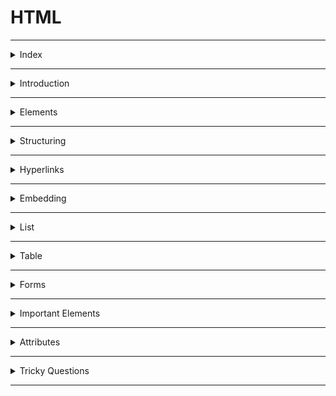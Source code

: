 # HTML

---

<details>
<summary>Index</summary>

## Index

- Introduction
- Elements
- Structure
- Hyperlinks
- Embedding
- List
- Table
- Forms
- Important Elements
- Attributes
- Tricky Questions

</details>

---

<details>
<summary>Introduction</summary>

## Introduction

- **HTML** stands for **Hypertext Markup Language**
- Hypertext is special text, not regular text.
- you can create links with text that you can interact with by clicking or hovering.
- Markup refers to tags added to text to define structure or meaning.
- Tags tells the browser how to display text (like headings, paragraphs, links ...etc).
- Tags are used as instructions for formatting content.

![HTML Skeleton](./assets/01-html-skeleton.jpg)

### About HTML

- **HTML** stands for **Hypertext Markup Language**
- **HTML** is used to create static web pages.
- **HTML** is used to create skeleton of the webpage.
- Text Editor (Notepad) is the software for **HTML** coding.
- **HTML** file save with extension `.html`

### HTML coding

- **HTML** coding is a `Tag` based coding.
- Tags tells the browser how to display text (like headings, paragraphs, links ...etc).
- Tags are used as instructions for formatting content.

![Basic Struture](./assets/02-basic-structure.PNG)

### **HTML** Tags are two types

1. **Container Tag** : It has startTag & endTag. -> It holds the content
2. **Empty Tag** : It doesn't have an end tag. -> It doesn't hold any content

- `Container Tag`

  ```html
  <h1>Heading</h1>
  <p>Paragraph</p>
  ```

- `Empty Tag`

  ```html
  <br />
  <hr />
  ```

- **HTML** elements define the structure and meaning of the content.
- With the help of HTML elements, the browser understands how to display the content on the webpage.

### **HTML** document Structure

```html index.html
<!DOCTYPE html>
<html>
	<head>
		Metadata Elements
	</head>
	<body>
		Content of Webpage
	</body>
</html>
```

An **HTML** document consists of three parts :

1. **DOCTYPE**

- The **DOCTYPE** declaration tells the type/version of the HTML document to the browser.

2. **Head Part**

- Head tag is for **Browser reading** purpose.
- Here, we can mention `HTML` page configuration information.
- Here, we can store title, style sheets, scripts, metadata...etc.

3. **Body Part**

- Body tag is for **Client reading** purpose.
- Here, we can Display content of the webpage.
- It contains text content, headings, paragraphs, links, lists, tables, forms, images, audios, videos, ...etc.

### Element Syntax

- Element consist of a **startTag** and **endTag**.
- we can put **content** between **startTag** and **endTag**.

```html
<tag>Content</tag>
```

```html
<h1>I am Heading Tag</h1>
```

### Attribute syntax

- Attributes are used to give extra information to the html element.
- we must mention attributes only in **startTag**.

```html
<tag attributeName="attributeValue">Content</tag>
```

```html
<img src="https://avatars.githubusercontent.com/u/150348094?v=4" />
```

### Uses of **HTML**

1. **Structuring web pages**
   - we can define headings, paragraphs, and other content of a web page.
2. **Creating Hyperlinks**
   - Hyperlink is used to navigate to other web resources or a specific element within the HTML document.
3. **Embedding**
   - we can embed images, audios and videos in the HTML document.

### Advantages & Disadvantages of **HTML**

- we can create only Static Web pages (skeleton of the web page) with HTML alone.
- By Combining HTML with CSS, we can create Responsive web pages.
- By Combining HTML with JavaScript, we can create dynamic web pages.

### HTML version

- `HTML5` is the latest version of HTML.
- HTML5 is easier than HTML4 or Older versions.

- In HTML5 version, they added new features,

  - picture, audio and video elements
    - `<picture>, <audio>, <video>`
  - semantic elements
    - `<header>, <nav>, <aside>, <main>, <footer>`

**`HTML5` Declaration** :

```html
<!DOCTYPE html>
```

</details>

---

<details>
<summary>Elements</summary>

## Elements

### **HTML** Tags are two types

1. **Container Tag** : It has startTag & endTag.
2. **Empty Tag** : It does not have an endTag.

In general, HTML elements can be divided into two categories.

1. Block-Level Elements
2. Inline Elements

### Block-Level Elements

- HTML Block-Level element occupies the entire horizontal space of its parent element.
- HTML Block-Level element always start in a new line.

```html
<h1>Heading</h1>
<p>I am Paragraph.</p>
```

#### Block-Level Tags

- heading
  - `h1, h2, h3, h4, h5, h6`
- paragraph
  - `p`
- containers
  - `header, nav, aside, main, section, article, div, footer`

```html
<body>
	<h1>I am Heading 1</h1>
	<p>I am Paragraph</p>
	<div>
		<h2>I am Heading 2</h2>
	</div>
</body>
```

### In-Line Elements

- Inline element occupies content width only.
- The HTML Inline elements do not start on a new line.

```html
<p>I am <a href="https://www.google.com">Google</a> link</p>
<p>I am <span class="my-style">Ande Praveen</span></p>
```

#### In-Line Tags

- Buttons
  - `button`
- Links
  - `a`
- Text Styles
  - `span`
- Text Format
  - bold : `b`
  - italic :`i`
  - underline : `u`

### Nested **HTML**

The HTML element can be placed inside **another** HTML element is called Nested Element.

```html
<div>
	<h1>Heading</h1>
	<p>I am paragraph.</p>
</div>
```

</details>

---

<details>
<summary>Structuring</summary>

## Structuring

1. Heading Elements
2. paragraph Element
3. Line Break
4. Horizontal Line
5. Containers

### Heading Elements

- HTML defines six levels of headings.

  - `h1, h2, h3, h4, h5, h6`

- The HTML `h1` element defines the most important heading of an HTML document.
- The HTML `h6` element defines the least important heading of an HTML document.

```html
<h1>heading 1</h1>
<h2>heading 2</h2>
<h3>heading 3</h3>
<h4>heading 4</h4>
<h5>heading 5</h5>
<h6>heading 6</h6>
```

### Paragraph Element

- The HTML Paragraph Element defines the paragraph of an HTML document.

```html
<p>I am Paragraph</p>
```

### Line Break

- The HTML `<br/>` Element helps to break the text and continue it in the next line.
- The HTML `<br/>` element is a void element.

```html
<p>
	Twinkle, twinkle, little star, <br />
	How I wonder what you are! <br />
	Up above the world so high, <br />
	Like a diamond in the sky.
</p>
```

### Horizontal line

The HTML `<hr/>` element inserts a horizontal line and helps to separate the content.

```html
<h1>Heading</h1>
<hr />

<p>I am Paragraph</p>
```

### Containers

- The Container Elements are used to wrap a group of elements and apply CSS styles to many elements at once.
- These container tags are used to divide a group of elements into smaller parts for better understanding.

#### 1. Semantic Tags

- **Semantic** elements have the meaning.
- Semantic Tags are useful for client reading purpose, browser reading purpose and also Developer reading purpose.
- The HTML semantic elements describe the **meaning** of content in between the startTag and endTag.

- **uses of Semantic HTML tags:**

1. **Accessibility**

- This is because screen readers and browsers can understand the code better.
- We can use shortcuts to move different parts within the webpage.

2. **Search Engine Optimization**

- It improves the website Search Engine Optimization Rankings which increases the number of people that visit our webpage.

3. **Easy to Understand**
   - It makes our code more readable and easier to understand.

- Semantic Tags :

1. **header**
2. **nav** -> navbar
3. **aside** -> side bar
4. **main** -> main content
5. **section**
6. **article**
7. **footer**

![Semantic vs Non-Semantic](./assets/03-Semantic-vs-non-semantic.png)

```html
<header>
	<h1>heading</h1>
</header>

<nav>
	<h2>navbar</h2>
</nav>

<aside>
	<h2>aside</h2>
</aside>

<main>
	<h2>main content</h2>
</main>

<section>
	<article>
		<h2>the story</h2>
	</article>
</section>

<footer>
	<h2>footer</h2>
</footer>
```

#### 2. Non-Semantic Tags

- Non-semantic elements don't have the meaning.
- They can contain anything.
- Examples: `div` and `span`.

- **div** container tag => divided & use css
- `<div>` is used to group a set of elements.

```html
<div>
	<h1>I am Heading 1</h1>
</div>
```

- **span** is an In-Line Element.
- This span element used to apply some css styles for a particular character, word , group of words.
- content comes side by side.

```html
<p>I am <span style="color:green;">Ande Praveen</span></p>
```

</details>

---

<details>
<summary>Hyperlinks</summary>

### Hyperlinks

- **Hyperlink** is used to navigate to other web resources or a specific element within the HTML document.
- We can create hyperlinks to **text** as well as **images**, **buttons**, ...etc.

- we can create Hyperlink with HTML **anchor** element.

```html
<a href="link">Text</a>
<a href="link"> <button>Click Here</button> </a>
<a href="link"> <img src="image.png" /> </a>
<a href="#myHeading">Goto Heading</a>
```

</details>

---

<details>
<summary>Embedding</summary>

## Embedding

- HTML media elements are used to present the **pictures**, **audios** and **videos**.

### Display Image

- We can display images on the web page using the HTML `img` element.
- `src` attribute tells the path to the image.
- `alt` attribute gives an alternate text for the image.

```html
<img src="IMAGE_URL" alt="I am image" />
```

### picture

The HTML `picture` element is a container to provide multiple alternative sources for the HTML `img` element. It is useful in different display/device scenarios.
It can contain zero or more source elements and one HTML img element.

```html
<picture>
	<source media="(min-width:650px)" srcset="./image-1.jpg" type="image/jpeg" />
	<source media="(min-width:465px)" srcset="./image-2.jpg" type="image/jpeg" />
	<img src="image-3.jpg" alt="I am image" />
</picture>
```

- The HTML `srcset` attribute specifies the alternative source/path of the img element.
- The HTML `media` attribute specifies the media query. CSS properties will be applied based on the device type and media features like min-width, ...etc.

### video

- We can insert a video to the HTML document using video element.
- The HTML `controls` attribute is used to set controls in HTML `video` element. It is a boolean attribute. When **controls** attribute is present, it specifies that video controls should be displayed.

Video controls include:

- Play
- Pause
- Volume
- Full screen toggle

```html
<video controls>
	<source src="./movie.mp4" type="video/mp4" />
	<source src="./movie.webm" type="video/webm" />
	<source src="./movie.ogv" type="video/ogg" />
	Your browser does not support the video tag.
</video>
```

- The HTML `source` element defines the media resource for the HTML video element.
- The HTML source element specifies multiple alternative media resources for HTML picture element or for media elements (audio, video, etc.).
- The HTML `src` attribute specifies the URL/path of the media resource (e.g. movie).
- The HTML `type` attribute specifies the type/format of the media resource(e.g. video/mp4)

### audio

- The HTML audio element represents a sound or audio stream. It is used to play an audio file on an HTML document.

```html
<audio controls>
	<source src="horse.ogg" type="audio/ogg" />
	<source src="horse.mp3" type="audio/mpeg" />
	Your browser does not support the audio element.
</audio>
```

- The HTML source element specifies multiple alternative media resources for HTML picture element or for media elements (audio, video, etc.).
- The HTML `src` attribute specifies the URL/path of the media resource (e.g. horse).
- The HTML `type` attribute specifies the type/format of the media resource(e.g. audio/mpeg)

### iframe

Some of the uses of HTML `iframe` element are:

- We can embed HTML documents within the current HTML document.
- We can insert pdf, docs ...etc.
- We can embed videos within the current HTML document, ...etc.

```html
<iframe src="https://www.youtube.com/embed/y881t8ilMyc"></iframe>
```

The HTML `src` attribute specifies the URL/path of the video.

</details>

---

<details>
<summary>List</summary>

## List

There are mainly two types of lists in HTML

1. Ordered List
2. Unordered List

### Ordered List

- It is created using the `ol` element.
- Ordered list follows the Sequence Order.

```html
<ol>
	<li>html</li>
	<li>css</li>
	<li>bootstrap</li>
	<li>javascript</li>
	<li>react</li>
</ol>
```

### Unordered List

- It is created using the `ul` element.
- Unordered list does not follow any Sequence Order.

```html
<ul>
	<li>html</li>
	<li>css</li>
	<li>bootstrap</li>
	<li>javascript</li>
	<li>react</li>
</ul>
```

</details>

---

<details>
<summary>Table</summary>

### Table

Table is a combination of rows and columns.

```
thead => tr , th
tbody => tr , td
tfoot => tr , td
```

- `table = table rows + table data`
- `tr -> table row`
- `td -> table data`

```html
<table>
	<thead>
		<tr>
			<th>Header 1</th>
			<th>Header 2</th>
		</tr>
	</thead>
	<tbody>
		<tr>
			<td>Row 1, Column 1</td>
			<td>Row 1, Column 2</td>
		</tr>
		<tr>
			<td>Row 2, Column 1</td>
			<td>Row 2, Column 2</td>
		</tr>
	</tbody>
	<tfoot>
		<tr>
			<td>Footer 1</td>
			<td>Footer 2</td>
		</tr>
	</tfoot>
</table>
```

</details>

---

<details>
<summary>Forms</summary>

## Form

- The HTML `form` element can be used to create HTML Forms.
- form elements create interactive controls to accept the data from the user.
- The Form is used to collect the user inputs.

It contains different types of form elements:

- input
- label
- select
- textarea
- button

### **Form** Example code

```html
<form onSubmit="handleSubmitForm()">
	<div>
		<label for="name">Enter your name: </label>
		<input type="text" id="name" />
	</div>
	<div>
		<label for="mobileNumber">Enter Mobile number </label>
		<input type="number" id="mobileNumber" />
	</div>
	<div>
		<button type="submit">submit</button>
	</div>
</form>
```

### input

`<input>` element creates interactive controls to accept the data from the user.

Different types of inputs:

- text
- password
- checkbox
- radio
- dropdown

1. **Textbox & Password**

```html
<input type="text" placeholder="Text Box" />
<input type="password" placeholder="Password Box" />
```

### select

1. **Checkbox**

- It is used when one or more than one option to be selected out of several available options.
- It is also created by using the HTML input element with the type attribute value is set to `checkbox`.

```html
<input id="myCheckbox" type="checkbox" placeholder="text box" />
<label for="myCheckbox">Checkbox</label>
```

2. **Radio Buttons**

- It is used when only one option to be selected out of several available options.
- It is created by using an HTML input element with the `type` attribute value is set to `radio`.

```html
<input type="radio" id="genderMale" value="Male" name="gender" />
<label for="genderMale">Male</label>
<input type="radio" id="genderFemale" value="Female" name="gender" />
<label for="genderFemale">Female</label>
```

3. **Dropdown**

- It is also like radio element.
- we can choose any one option.
- The HTML `select` element is used to create a drop-down list of options.
- The HTML `option` element should be inside the HTML `select` element for defining options in the drop-down list.

```html
<select>
	<option value="option-1">option1</option>
	<option value="option-2">option2</option>
	<option value="option-3">option3</option>
	<option value="option-4">option4</option>
</select>
```

```html
<select>
	<option value="option-1">option1</option>
	<option value="option-2">option2</option>
	<option value="option-3" selected>option3</option>
	<!--set Default Selection-->
	<option value="option-4">option4</option>
</select>
```

```html
<select multiple>
	<!--Show Multiple Options-->
	<option value="option-1">option1</option>
	<option value="option-2">option2</option>
	<option value="option-3">option3</option>
	<option value="option-4">option4</option>
</select>
```

### Textarea

```html
<textarea rows="8" cols="55"></textarea
><!--cols means number of characters-->
```

### button

```html
<button>Click</button>
```

</details>

---

<details>
<summary>Important Elements</summary>

## Important Elements

1. html
2. script
3. style
4. link
5. pre
6. code
7. details

### html

- The HTML element defines the root of an HTML document.
- It is a container for all the other HTML elements.

```html index.html
<!DOCTYPE html>
<html>
	<head>
		Meta Data
	</head>
	<body>
		<h1>I am Heading 1</h1>
		<p>I am Paragraph</p>
	</body>
</html>
```

### **script** element

- We use the HTML **script** element to write the **JavaScript** code in the HTML file.

```html
<script>
	console.log("Hello World");
</script>
```

- We can embed external javascript file with `src` attribute in `script` Tag.

```html
<script src="./external-javascript.js"></script>
```

### style

- The HTML **style** element to write the **css** code in the HTML file.
- The HTML **style** element contains style information for an HTML document.

```html index.html
<!DOCTYPE html>
<html>
	<title>Document</title>
	<head>
		<style>
			h1 {
				color: red;
			}
			p {
				color: blue;
			}
		</style>
	</head>
	<body>
		<h1>I am Heading 1</h1>
		<p>I am Paragraph</p>
	</body>
</html>
```

### HTML link element

- We use the HTML `link` element to link the External CSS file to an HTML.

```html
<link rel="stylesheet" href="./myStyles.css" />
```

### pre

- The text will be displayed exactly as written in the HTML source code.

```html
<pre>
  Twinkle, twinkle, little star,
  How I wonder what you are! 
  Up above the world so high,
  Like a diamond in the sky.
</pre>
```

### code

- The `<code>` tag is used to display a piece of code.

```html
<pre>
    <code>
        <h1>I am Heading Tag</h1>
    </code>
</pre>
```

### details

- We can create accordion by using **details** tag.
- It has two states:
  1. open: We can see the additional information.
  2. close: We can't see the additional information. We can see only the summary.

```html
<details>
	<summary>Details</summary>
	show Hidden Content by click on Details Summary.
</details>
```

</details>

---

<details>
<summary>Attributes</summary>

## Attributes

- The HTML attributes provide additional information to the HTML element.
- we always mention attributes in startTag only.

**syntax** : `attributeName="attributeValue"`

- id
- class
- style
- href
- src
- alt
- target
- type
- checked

### id

- The HTML `id` attribute specifies a unique id for an HTML element. The value of the id attribute must be unique within the HTML document.

- It can be used for styling an HTML element using CSS.
- It is also used by JavaScript to access and manipulate the HTML elements with the specific `id`.

```html
<h1 id="heading1">Heading 1</h1>
<h1 id="heading2">Heading 2</h1>
```

### class

- The HTML `class` attribute specifies a class name for an HTML element.
- It is used to apply styles to multiple elements with the same class name.
- One or more HTML elements can have the same class name.

```html
<h1 class="heading">Heading 1</h1>
<h1 class="heading">Heading 2</h1>
```

### target

- we can use `target` attribute in HTML Anchor Element.
- The HTML Anchor Element can be used to create the links on a web page.

The HTML `target` Attribute specifies where to open the linked web resource.

- **\_self** : (Default value) It opens the document in the same window or same tab.
- **\_blank** : It opens the document in a new window or tab.

```html
<a href="https://www.google.com" target="_blank">Google</a>
```

### href

- The HTML **href** attribute is the most important attribute of the HTML anchor element.
- The value of the HTML `href` attribute is URL/path of the page where the link goes to.

```html
<a href="https://www.google.com" target="_blank">Google</a>
```

## Boolean Attributes

- required
- selected
- controls

### **required**

- The HTML `required` attribute is a boolean attribute.
- If present, it specifies that an input field must be filled out before submitting the form.

```html
<form>
	<label for="username">Username</label>
	<input type="text" id="username" required />
	<input type="submit" />
</form>
```

### **src** vs **href**

- **src** meaning `source`
- **href** meaning `hypertext reference`

- The **src** attribute is used with elements that load external resources, such as images, audio, video, and scripts.
- The **href** attribute is used with elements that define hyperlinks or references to external resources. It is typically used for linking to other web pages, documents, or resources.

</details>

---

<details>
<summary>Tricky Questions</summary>

## Tricky Questions

### Can we use the HTML `p` element inside an HTML `span` element?

- The HTML `span` element is an inline element, which should contain only other inline elements.
- `span` is an inline element and `p` is a block-level element, we can't use the `p` element inside a `span` element.

```html
<span><p>I am Paragraph</p></span>
```

</details>

---
